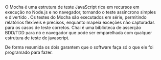 O Mocha é uma estrutura de teste JavaScript rica em recursos em execução no Node.js e no navegador, tornando o teste assíncrono simples e divertido . Os testes do Mocha são executados em série, permitindo relatórios flexíveis e precisos, enquanto mapeia exceções não capturadas para os casos de teste corretos.
Chai é uma biblioteca de asserção BDD/TDD para nó e navegador que pode ser emparelhada com qualquer estrutura de teste de javascript.

De forma resumida os dois garantem que o software faça só o que ele foi programado para fazer.